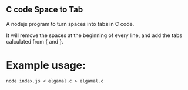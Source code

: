## C code Space to Tab

A nodejs program to turn spaces into tabs in C code.

It will remove the spaces at the beginning of every line, and add the tabs calculated from { and }.

# Example usage:
```
node index.js < elgamal.c > elgamal.c
```
